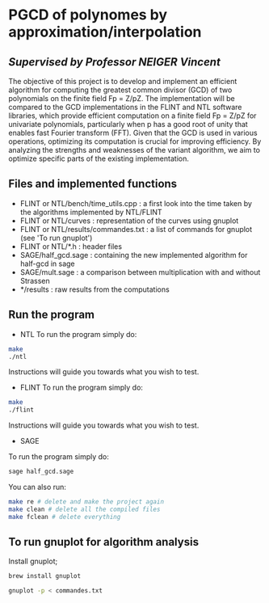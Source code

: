 # PGCD of polynomes by approximation/interpolation
## _Supervised by Professor NEIGER Vincent_

The objective of this project is to develop and implement an efficient algorithm for computing the greatest common divisor (GCD) of two polynomials on the finite field Fp = Z/pZ. The implementation will be compared to the GCD implementations in the FLINT and NTL software libraries, which provide efficient computation on a finite field Fp = Z/pZ for univariate polynomials, particularly when p has a good root of unity that enables fast Fourier transform (FFT). Given that the GCD is used in various operations, optimizing its computation is crucial for improving efficiency. By analyzing the strengths and weaknesses of the variant algorithm, we aim to optimize specific parts of the existing implementation.

## Files and implemented functions
- FLINT or NTL/bench/time_utils.cpp : a first look into the time taken by the algorithms implemented by NTL/FLINT
- FLINT or NTL/curves : representation of the curves using gnuplot
- FLINT or NTL/results/commandes.txt : a list of commands for gnuplot (see 'To run gnuplot')
- FLINT or NTL/*.h : header files
- SAGE/half_gcd.sage : containing the new implemented algorithm for half-gcd in sage
- SAGE/mult.sage : a comparison between multiplication with and without Strassen
- */results : raw results from the computations 

## Run the program

- NTL
To run the program simply do:
```sh
make
./ntl 
```
Instructions will guide you towards what you wish to test.

- FLINT
To run the program simply do:
```sh
make
./flint
```
Instructions will guide you towards what you wish to test.

- SAGE

To run the program simply do:
```sh
sage half_gcd.sage
```

You can also run:
```sh
make re # delete and make the project again
make clean # delete all the compiled files
make fclean # delete everything
```

## To run gnuplot for algorithm analysis

Install gnuplot;

```sh
brew install gnuplot
```
```sh
gnuplot -p < commandes.txt
```
